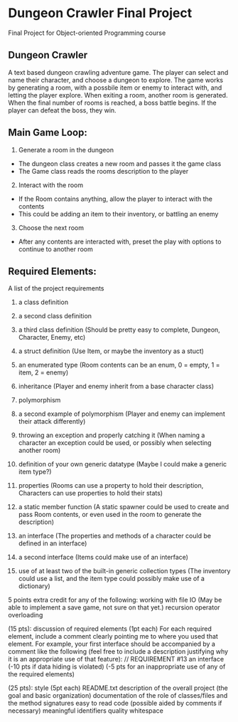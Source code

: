 # Dungeon Crawler Final Project

Final Project for Object-oriented Programming course

## Dungeon Crawler
A text based dungeon crawling adventure game. The player can select and name their character, and choose a dungeon to explore. 
The game works by generating a room, with a possbile item or enemy to interact with, and letting the player explore. When exiting a room, another room is generated.
When the final number of rooms is reached, a boss battle begins. If the player can defeat the boss, they win. 


## Main Game Loop:
1. Generate a room in the dungeon
- The dungeon class creates a new room and passes it the game class
- The Game class reads the rooms description to the player
    
2. Interact with the room
- If the Room contains anything, allow the player to interact with the contents
- This could be adding an item to their inventory, or battling an enemy

3. Choose the next room
- After any contents are interacted with, preset the play with options to continue to another room


## Required Elements:

A list of the project requirements 

1. a class definition
2. a second class definition
3. a third class definition
    (Should be pretty easy to complete, Dungeon, Character, Enemy, etc)

4. a struct definition
    (Use Item, or maybe the inventory as a stuct)

5. an enumerated type
    (Room contents can be an enum, 0 = empty, 1 = item, 2 = enemy)

6. inheritance
    (Player and enemy inherit from a base character class)

7. polymorphism
8. a second example of polymorphism
    (Player and enemy can implement their attack differently)

9. throwing an exception and properly catching it
    (When naming a character an exception could be used, or possibly when selecting another room)

10. definition of your own generic datatype
    (Maybe I could make a generic item type?)

11. properties
    (Rooms can use a property to hold their description, Characters can use properties to hold their stats)

12. a static member function
    (A static spawner could be used to create and pass Room contents, or even used in the room to generate the description)

13. an interface
    (The properties and methods of a character could be defined in an interface)

14. a second interface
    (Items could make use of an interface)

15. use of at least two of the built-in generic collection types
    (The inventory could use a list, and the item type could possibly make use of a dictionary)

5 points extra credit for any of the following:
working with file IO
    (May be able to implement a save game, not sure on that yet.)
recursion
operator overloading




(15 pts): discussion of required elements (1pt each)
For each required element, include a comment clearly pointing me to where you used that element. For example, your first interface should be accompanied by a comment like the following (feel free to include a description justifying why it is an appropriate use of that feature):
// REQUIREMENT #13 an interface
(-10 pts if data hiding is violated)
(-5 pts for an inappropriate use of any of the required elements)

 (25 pts): style (5pt each)
README.txt description of the overall project (the goal and basic organization)
documentation of the role of classes/files and the method signatures
easy to read code (possible aided by comments if necessary)
meaningful identifiers
quality whitespace
